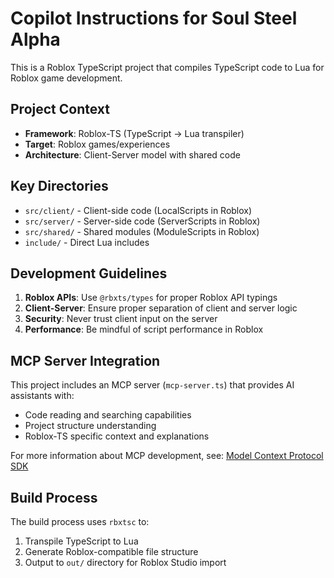 # Copilot Instructions for Soul Steel Alpha

This is a Roblox TypeScript project that compiles TypeScript code to Lua for Roblox game development.

## Project Context

- **Framework**: Roblox-TS (TypeScript → Lua transpiler)
- **Target**: Roblox games/experiences
- **Architecture**: Client-Server model with shared code

## Key Directories

- `src/client/` - Client-side code (LocalScripts in Roblox)
- `src/server/` - Server-side code (ServerScripts in Roblox)  
- `src/shared/` - Shared modules (ModuleScripts in Roblox)
- `include/` - Direct Lua includes

## Development Guidelines

1. **Roblox APIs**: Use `@rbxts/types` for proper Roblox API typings
2. **Client-Server**: Ensure proper separation of client and server logic
3. **Security**: Never trust client input on the server
4. **Performance**: Be mindful of script performance in Roblox

## MCP Server Integration

This project includes an MCP server (`mcp-server.ts`) that provides AI assistants with:
- Code reading and searching capabilities
- Project structure understanding
- Roblox-TS specific context and explanations

For more information about MCP development, see: [Model Context Protocol SDK](https://github.com/modelcontextprotocol/create-python-server)

## Build Process

The build process uses `rbxtsc` to:
1. Transpile TypeScript to Lua
2. Generate Roblox-compatible file structure
3. Output to `out/` directory for Roblox Studio import
